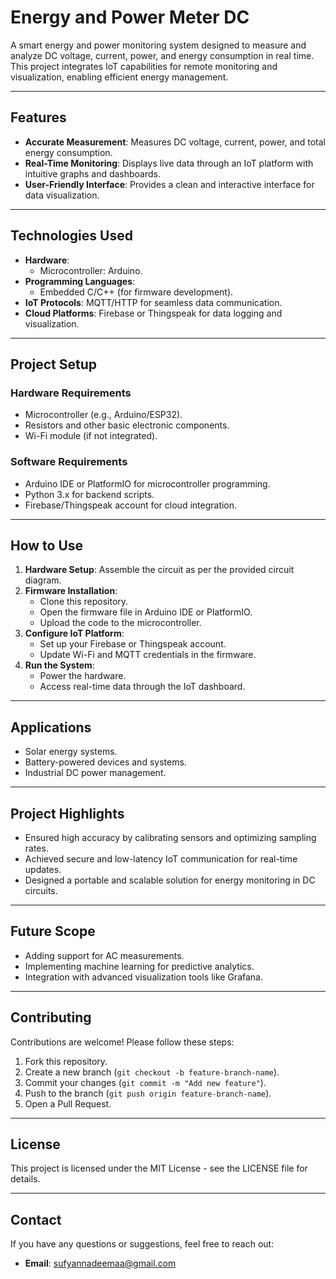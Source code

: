 # **Energy and Power Meter DC**

A smart energy and power monitoring system designed to measure and analyze DC voltage, current, power, and energy consumption in real time. This project integrates IoT capabilities for remote monitoring and visualization, enabling efficient energy management.

---

## **Features**

- **Accurate Measurement**: Measures DC voltage, current, power, and total energy consumption.
- **Real-Time Monitoring**: Displays live data through an IoT platform with intuitive graphs and dashboards.
- **User-Friendly Interface**: Provides a clean and interactive interface for data visualization.

---

## **Technologies Used**

- **Hardware**: 
  - Microcontroller: Arduino.
- **Programming Languages**:
  - Embedded C/C++ (for firmware development).
- **IoT Protocols**: MQTT/HTTP for seamless data communication.
- **Cloud Platforms**: Firebase or Thingspeak for data logging and visualization.

---

## **Project Setup**

### **Hardware Requirements**
- Microcontroller (e.g., Arduino/ESP32).
- Resistors and other basic electronic components.
- Wi-Fi module (if not integrated).

### **Software Requirements**
- Arduino IDE or PlatformIO for microcontroller programming.
- Python 3.x for backend scripts.
- Firebase/Thingspeak account for cloud integration.

---

## **How to Use**

1. **Hardware Setup**: Assemble the circuit as per the provided circuit diagram.
2. **Firmware Installation**:
   - Clone this repository.
   - Open the firmware file in Arduino IDE or PlatformIO.
   - Upload the code to the microcontroller.
3. **Configure IoT Platform**:
   - Set up your Firebase or Thingspeak account.
   - Update Wi-Fi and MQTT credentials in the firmware.
4. **Run the System**:
   - Power the hardware.
   - Access real-time data through the IoT dashboard.

---

## **Applications**

- Solar energy systems.
- Battery-powered devices and systems.
- Industrial DC power management.

---

## **Project Highlights**

- Ensured high accuracy by calibrating sensors and optimizing sampling rates.
- Achieved secure and low-latency IoT communication for real-time updates.
- Designed a portable and scalable solution for energy monitoring in DC circuits.

---

## **Future Scope**

- Adding support for AC measurements.
- Implementing machine learning for predictive analytics.
- Integration with advanced visualization tools like Grafana.

---

## **Contributing**

Contributions are welcome! Please follow these steps:
1. Fork this repository.
2. Create a new branch (`git checkout -b feature-branch-name`).
3. Commit your changes (`git commit -m "Add new feature"`).
4. Push to the branch (`git push origin feature-branch-name`).
5. Open a Pull Request.

---

## **License**

This project is licensed under the MIT License - see the LICENSE file for details.

---

## **Contact**

If you have any questions or suggestions, feel free to reach out:
- **Email**: [sufyannadeemaa@gmail.com](sufyannadeemaa@gmail.com)
